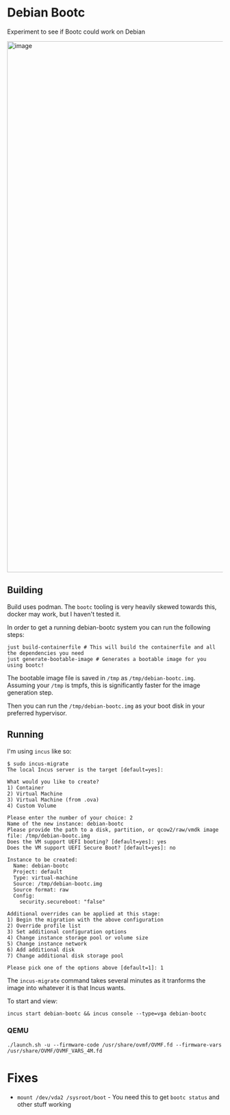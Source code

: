 # Debian Bootc

Experiment to see if Bootc could work on Debian

<img width="2196" height="1239" alt="image" src="https://github.com/user-attachments/assets/0b031de0-5593-49e8-8e5a-535ebdcf46e3" />

## Building

Build uses podman. The `bootc` tooling is very heavily skewed towards this, docker may work, but I haven't tested it.

In order to get a running debian-bootc system you can run the following steps:

```shell
just build-containerfile # This will build the containerfile and all the dependencies you need
just generate-bootable-image # Generates a bootable image for you using bootc!
```

The bootable image file is saved in `/tmp` as `/tmp/debian-bootc.img`. Assuming your `/tmp` is tmpfs, this is significantly faster for the image generation step.

Then you can run the `/tmp/debian-bootc.img` as your boot disk in your preferred hypervisor.

## Running

I'm using `incus` like so:

```shell
$ sudo incus-migrate
The local Incus server is the target [default=yes]:

What would you like to create?
1) Container
2) Virtual Machine
3) Virtual Machine (from .ova)
4) Custom Volume

Please enter the number of your choice: 2
Name of the new instance: debian-bootc
Please provide the path to a disk, partition, or qcow2/raw/vmdk image file: /tmp/debian-bootc.img
Does the VM support UEFI booting? [default=yes]: yes
Does the VM support UEFI Secure Boot? [default=yes]: no

Instance to be created:
  Name: debian-bootc
  Project: default
  Type: virtual-machine
  Source: /tmp/debian-bootc.img
  Source format: raw
  Config:
    security.secureboot: "false"

Additional overrides can be applied at this stage:
1) Begin the migration with the above configuration
2) Override profile list
3) Set additional configuration options
4) Change instance storage pool or volume size
5) Change instance network
6) Add additional disk
7) Change additional disk storage pool

Please pick one of the options above [default=1]: 1
```

The `incus-migrate` command takes several minutes as it tranforms the image into whatever it is that Incus wants.

To start and view:

```shell
incus start debian-bootc && incus console --type=vga debian-bootc
```

### QEMU

```
./launch.sh -u --firmware-code /usr/share/ovmf/OVMF.fd --firmware-vars /usr/share/OVMF/OVMF_VARS_4M.fd
```

# Fixes

- `mount /dev/vda2 /sysroot/boot` - You need this to get `bootc status` and other stuff working

